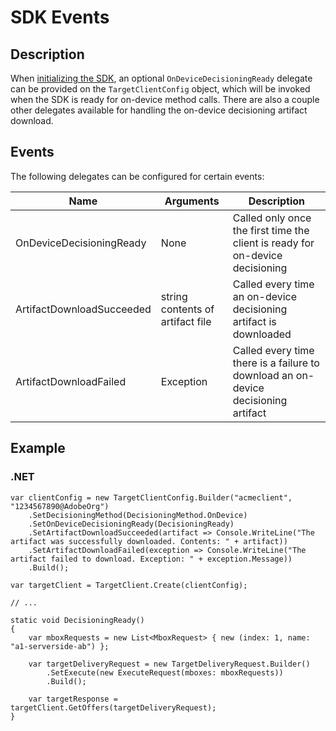 # SDK Events

## Description

When [initializing the SDK](../initialize-sdk.md), an optional `OnDeviceDecisioningReady` delegate can be provided on the `TargetClientConfig` object, which will be invoked when the SDK is ready for on-device method calls.
There are also a couple other delegates available for handling the on-device decisioning artifact download.

## Events

The following delegates can be configured for certain events:

|Name|Arguments|Description|
| --- | --- | --- |
|OnDeviceDecisioningReady|None|Called only once the first time the client is ready for on-device decisioning|
|ArtifactDownloadSucceeded|string contents of artifact file|Called every time an on-device decisioning artifact is downloaded|
|ArtifactDownloadFailed|Exception|Called every time there is a failure to download an on-device decisioning artifact|

## Example

### \.NET

```dotnet
var clientConfig = new TargetClientConfig.Builder("acmeclient", "1234567890@AdobeOrg")
    .SetDecisioningMethod(DecisioningMethod.OnDevice)
    .SetOnDeviceDecisioningReady(DecisioningReady)
    .SetArtifactDownloadSucceeded(artifact => Console.WriteLine("The artifact was successfully downloaded. Contents: " + artifact))
    .SetArtifactDownloadFailed(exception => Console.WriteLine("The artifact failed to download. Exception: " + exception.Message))
    .Build();

var targetClient = TargetClient.Create(clientConfig);

// ...

static void DecisioningReady()
{
    var mboxRequests = new List<MboxRequest> { new (index: 1, name: "a1-serverside-ab") };

    var targetDeliveryRequest = new TargetDeliveryRequest.Builder()
        .SetExecute(new ExecuteRequest(mboxes: mboxRequests))
        .Build();

    var targetResponse = targetClient.GetOffers(targetDeliveryRequest);
}
```